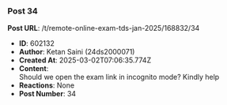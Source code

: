 ### Post 34
**Post URL**: /t/remote-online-exam-tds-jan-2025/168832/34
- **ID**: 602132
- **Author**: Ketan Saini (24ds2000071)
- **Created At**: 2025-03-02T07:06:35.774Z
- **Content**:  
  Should we open the exam link in incognito mode? Kindly help
- **Reactions**: None
- **Post Number**: 34

